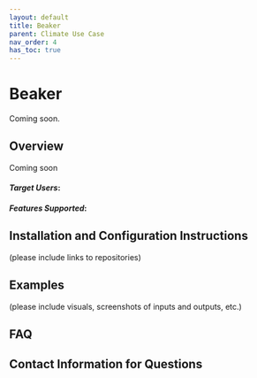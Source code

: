 ```yaml
---
layout: default
title: Beaker
parent: Climate Use Case
nav_order: 4
has_toc: true
---
```

# Beaker

Coming soon.

## Overview
Coming soon

#### *Target Users*: 

#### *Features Supported*: 


## Installation and Configuration Instructions
(please include links to repositories)

## Examples
(please include visuals, screenshots of inputs and outputs, etc.)

## FAQ

## Contact Information for Questions